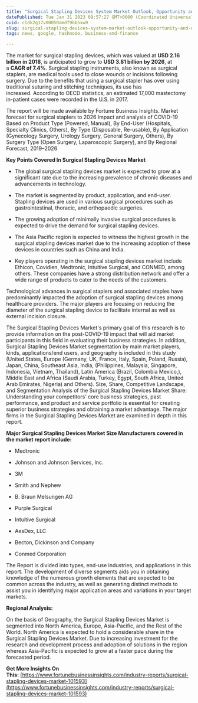 ```yaml
---
title: "Surgical Stapling Devices System Market Outlook, Opportunity and Demand Analysis, Forecast 2026"
datePublished: Tue Jan 31 2023 09:57:27 GMT+0000 (Coordinated Universal Time)
cuid: cldk2g17v00050amdf9bb5xw9
slug: surgical-stapling-devices-system-market-outlook-opportunity-and-demand-analysis-forecast-2026
tags: news, google, hashnode, business-and-finance

---
```


The market for surgical stapling devices, which was valued at **USD 2.16 billion in 2018**, is anticipated to grow to **USD 3.81 billion by 2026**, at a **CAGR of 7.4%**. Surgical stapling instruments, also known as surgical staplers, are medical tools used to close wounds or incisions following surgery. Due to the benefits that using a surgical stapler has over using traditional suturing and stitching techniques, its use has increased. According to OECD statistics, an estimated 17,000 mastectomy in-patient cases were recorded in the U.S. in 2017.

The report will be made available by Fortune Business Insights. Market forecast for surgical staplers to 2026 Impact and analysis of COVID-19 Based on Product Type (Powered, Manual), By End-User (Hospitals, Specialty Clinics, Others), By Type (Disposable, Re-usable), By Application (Gynecology Surgery, Urology Surgery, General Surgery, Others), By Surgery Type (Open Surgery, Laparoscopic Surgery), and By Regional Forecast, 2019–2026

**Key Points Covered In Surgical Stapling Devices Market**

* The global surgical stapling devices market is expected to grow at a significant rate due to the increasing prevalence of chronic diseases and advancements in technology.
    
* The market is segmented by product, application, and end-user. Stapling devices are used in various surgical procedures such as gastrointestinal, thoracic, and orthopaedic surgeries.
    
* The growing adoption of minimally invasive surgical procedures is expected to drive the demand for surgical stapling devices.
    
* The Asia Pacific region is expected to witness the highest growth in the surgical stapling devices market due to the increasing adoption of these devices in countries such as China and India.
    
* Key players operating in the surgical stapling devices market include Ethicon, Covidien, Medtronic, Intuitive Surgical, and CONMED, among others. These companies have a strong distribution network and offer a wide range of products to cater to the needs of the customers.
    

Technological advances in surgical staplers and associated staples have predominantly impacted the adoption of surgical stapling devices among healthcare providers. The major players are focusing on reducing the diameter of the surgical stapling device to facilitate internal as well as external incision closure.

The Surgical Stapling Devices Market's primary goal of this research is to provide information on the post-COVID-19 impact that will aid market participants in this field in evaluating their business strategies. In addition, Surgical Stapling Devices Market segmentation by main market players, kinds, applications/end users, and geography is included in this study (United States, Europe (Germany, UK, France, Italy, Spain, Poland, Russia), Japan, China, Southeast Asia, India, (Philippines, Malaysia, Singapore, Indonesia, Vietnam, Thailand), Latin America (Brazil, Colombia Mexico,), Middle East and Africa (Saudi Arabia, Turkey, Egypt, South Africa, United Arab Emirates, Nigeria) and Others). Size, Share, Competitive Landscape, and Segmentation Analysis of the Surgical Stapling Devices Market Share: Understanding your competitors' core business strategies, past performance, and product and service portfolio is essential for creating superior business strategies and obtaining a market advantage. The major firms in the Surgical Stapling Devices Market are examined in depth in this report.

**Major Surgical Stapling Devices Market Size Manufacturers covered in the market report include:**

* Medtronic
    
* Johnson and Johnson Services, Inc.
    
* 3M
    
* Smith and Nephew
    
* B. Braun Melsungen AG
    
* Purple Surgical
    
* Intuitive Surgical
    
* AesDex, LLC
    
* Becton, Dickinson and Company
    
* Conmed Corporation
    

The Report is divided into types, end-use industries, and applications in this report. The development of diverse segments aids you in obtaining knowledge of the numerous growth elements that are expected to be common across the industry, as well as generating distinct methods to assist you in identifying major application areas and variations in your target markets.

**Regional Analysis:**

On the basis of Geography, the Surgical Stapling Devices Market is segmented into North America, Europe, Asia-Pacific, and the Rest of the World. North America is expected to hold a considerable share in the Surgical Stapling Devices Market. Due to increasing investment for the research and development process and adoption of solutions in the region whereas Asia-Pacific is expected to grow at a faster pace during the forecasted period.

**Get More Insights On This:** [https://www.fortunebusinessinsights.com/industry-reports/surgical-stapling-devices-market-101593](https://www.fortunebusinessinsights.com/industry-reports/surgical-stapling-devices-market-101593)